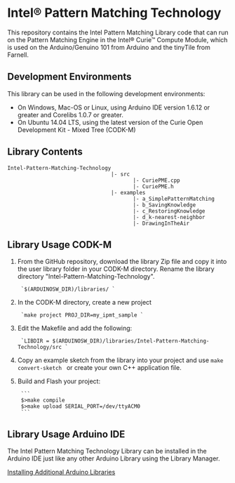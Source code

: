 # Intel® Pattern Matching Technology

This repository contains the Intel Pattern Matching Library code that can run on the Pattern Matching Engine in the Intel® Curie™ Compute Module, which is used on the Arduino/Genuino 101 from Arduino and the tinyTile from Farnell.

## Development Environments

This library can be used in the following development environments:

* On Windows, Mac-OS or Linux, using Arduino IDE version 1.6.12 or greater and Corelibs 1.0.7 or greater.
* On Ubuntu 14.04 LTS, using the latest version of the Curie Open Development Kit - Mixed Tree (CODK-M)

## Library Contents
```
Intel-Pattern-Matching-Technology
                                 |- src
                                        |- CuriePME.cpp
                                        |- CuriePME.h
                                 |- examples
                                        |- a_SimplePatternMatching
                                        |- b_SavingKnowledge
                                        |- c_RestoringKnowledge
                                        |- d_k-nearest-neighbor
                                        |- DrawingInTheAir 
```

## Library Usage CODK-M

1. From the GitHub repository, download the library Zip file and copy it into the user library folder in your CODK-M directory. Rename the library directory "Intel-Pattern-Matching-Technology".

        `$(ARDUINOSW_DIR)/libraries/ `

2. In the CODK-M directory, create a new project

        `make project PROJ_DIR=my_ipmt_sample `

3. Edit the Makefile and add the following:

        `LIBDIR = $(ARDUINOSW_DIR)/libraries/Intel-Pattern-Matching-Technology/src `

4. Copy an example sketch from the library into your project and use
        `make convert-sketch ` 
   or create your own C++ application file.

5. Build and Flash your project:

        ```
        $>make compile
        $>make upload SERIAL_PORT=/dev/ttyACM0
        ```

## Library Usage Arduino IDE

The Intel Pattern Matching Technology Library can be installed in the Arduino IDE just like any other Arduino Library using the Library Manager.

[Installing Additional Arduino Libraries](https://www.arduino.cc/en/Guide/Libraries)







